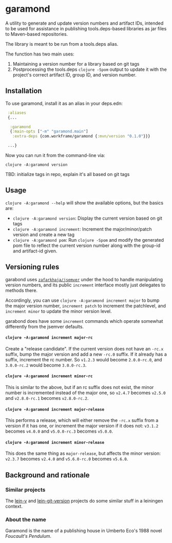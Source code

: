 # garamond

A utility to generate and update version numbers and artifact IDs, intended
to be used for assistance in publishing tools.deps-based libraries as jar
files to Maven-based repositories.

The library is meant to be run from a tools.deps alias.

The function has two main uses:

1. Maintaining a version number for a library based on git tags
2. Postprocessing the tools.deps `clojure -Spom` output to update it
   with the project's correct artifact ID, group ID, and version number.

## Installation

To use garamond, install it as an alias in your deps.edn:

```clojure
 :aliases
 {...

  :garamond
  {:main-opts ["-m" "garamond.main"]
   :extra-deps {com.workframe/garamond {:mvn/version "0.1.0"}}}

 ...}
```

Now you can run it from the command-line via:

`clojure -A:garamond version`

TBD: initialize tags in repo, explain it's all based on git tags

## Usage

`clojure -A:garamond --help` will show the available options, but the basics are:

* `clojure -A:garamond version`: Display the current version based on git tags
* `clojure -A:garamond increment`: Increment the major/minor/patch version and create a new tag
* `clojure -A:garamond pom`: Run `clojure -Spom` and modify the generated pom file
  to reflect the current version number along with the group-id and artifact-id given.

## Versioning rules

garabond uses [`zafarkhaja/jsemver`](https://github.com/zafarkhaja/jsemver)
under the hood to handle manipulating version numbers, and its public
`increment` interface mostly just delegates to methods there.

Accordingly, you can use `clojure -A:garamond increment major` to bump the
major version number, `increment patch` to increment the patchlevel, and
`increment minor` to update the minor version level.

garabond does have some `increment` commands which operate somewhat differently
from the jsemver defaults.

#### `clojure -A:garamond increment major-rc`

Create a "release candidate". If the current version does not have an
`-rc.x` suffix, bump the major version and add a new `-rc.0` suffix.
If it already has a suffix, increment the rc number. So `v1.2.3` would
become `2.0.0-rc.0`, and `3.0.0-rc.2` would become `3.0.0-rc.3`.

#### `clojure -A:garamond increment minor-rc`

This is similar to the above, but if an rc suffix does not exist, the
minor number is incremented instead of the major one, so `v2.4.7`
becomes `v2.5.0` and `v2.8.0-rc.1` becomes  `v2.8.0-rc.2`.

#### `clojure -A:garamond increment major-release`

This performs a release, which will either remove the `-rc.x` suffix
from a version if it has one, or increment the major version if it does
not: `v3.1.2` becomes `v4.0.0` and `v5.0.0-rc.3` becomes `v5.0.0`.

#### `clojure -A:garamond increment minor-release`

This does the same thing as `major-release`, but affects the minor version:
`v2.3.7` becomes `v2.4.0` and `v5.6.0-rc.0` becomes `v5.6.0`.

## Background and rationale

### Similar projects

The [lein-v](https://github.com/roomkey/lein-v) and
[lein-git-version](https://github.com/arrdem/lein-git-version) projects
do some similar stuff in a leiningen context.

### About the name

Garamond is the name of a publishing house in Umberto Eco's 1988 novel
_Foucault's Pendulum_.
